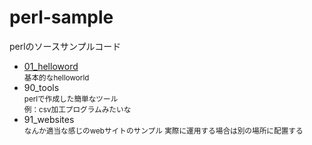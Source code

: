 perl-sample
===========

perlのソースサンプルコード

<ul>
    <li>
        <a href="https://github.com/mshige1979/perl-sample/tree/master/01_helloworld">01_helloword</a>
        <div>
            <small>
                基本的なhelloworld
            </small>
        </div>
    </li>
    <li>
        90_tools
        <div>
            <small>
                perlで作成した簡単なツール<br />
                例：csv加工プログラムみたいな
            </small>
        </div>
    </li>
    <li>
        91_websites
        <div>
            <small>
                なんか適当な感じのwebサイトのサンプル
                実際に運用する場合は別の場所に配置する
            </small>
        </div>
    </li>
</ul>
